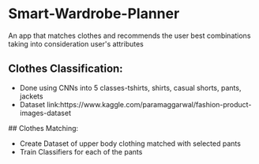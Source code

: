 # Smart-Wardrobe-Planner
An app that matches clothes and recommends the user best combinations taking into consideration user's attributes

## Clothes Classification:
<ul>
<li>  Done using CNNs into 5 classes-tshirts, shirts, casual shorts, pants, jackets</li>
<li>  Dataset link:https://www.kaggle.com/paramaggarwal/fashion-product-images-dataset</li>
</ul>
## Clothes Matching:
<ul>
  <li> Create Dataset of upper body clothing matched with selected pants</li>
  <li> Train Classifiers for each of the pants</li>
</ul>
